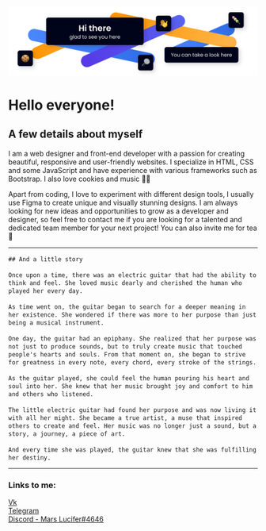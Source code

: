 <p align="center"><img src="assets/img.svg"></p>

# Hello everyone!

## A few details about myself

I am a web designer and front-end developer with a passion for creating beautiful, responsive and user-friendly websites. I specialize in HTML, CSS and some JavaScript and have experience with various frameworks such as Bootstrap. I also love cookies and music 🍪🎸

Apart from coding, I love to experiment with different design tools, I usually use Figma to create unique and visually stunning designs. I am always looking for new ideas and opportunities to grow as a developer and designer, so feel free to contact me if you are looking for a talented and dedicated team member for your next project! You can also invite me for tea 🍵

---

```
## And a little story

Once upon a time, there was an electric guitar that had the ability to think and feel. She loved music dearly and cherished the human who played her every day.

As time went on, the guitar began to search for a deeper meaning in her existence. She wondered if there was more to her purpose than just being a musical instrument.

One day, the guitar had an epiphany. She realized that her purpose was not just to produce sounds, but to truly create music that touched people's hearts and souls. From that moment on, she began to strive for greatness in every note, every chord, every stroke of the strings.

As the guitar played, she could feel the human pouring his heart and soul into her. She knew that her music brought joy and comfort to him and others who listened.

The little electric guitar had found her purpose and was now living it with all her might. She became a true artist, a muse that inspired others to create and feel. Her music was no longer just a sound, but a story, a journey, a piece of art.

And every time she was played, the guitar knew that she was fulfilling her destiny.
```

---

### Links to me:

<p align="left">
  <a href="https://vk.com/mars_lucifer">Vk</a><br>
  <a href="https://t.me/Mars_Lucifer">Telegram</a><br>
  <a href="https://discord.com/">Discord - Mars Lucifer#4646</a><br>
</p>